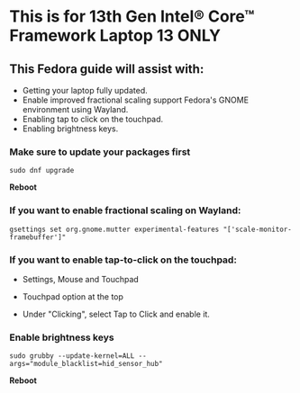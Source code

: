# This is for 13th Gen Intel® Core™ Framework Laptop 13 ONLY

## This Fedora guide will assist with:

- Getting  your laptop fully updated.
- Enable improved fractional scaling support Fedora's GNOME environment using Wayland.
- Enabling tap to click on the touchpad.
- Enabling brightness keys.


### Make sure to update your packages first

```
sudo dnf upgrade
```

**Reboot**

### If you want to enable fractional scaling on Wayland:

```
gsettings set org.gnome.mutter experimental-features "['scale-monitor-framebuffer']"
```

### If you want to enable tap-to-click on the touchpad:

- Settings, Mouse and Touchpad

- Touchpad option at the top

- Under "Clicking", select Tap to Click and enable it.


### Enable brightness keys

```
sudo grubby --update-kernel=ALL --args="module_blacklist=hid_sensor_hub"
```

**Reboot**
